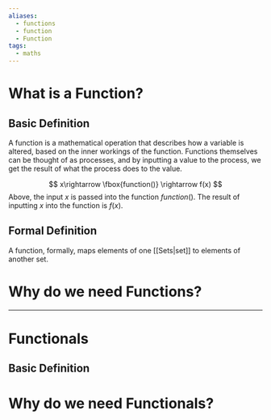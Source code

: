 ```yaml
---
aliases:
  - functions
  - function
  - Function
tags:
  - maths
---
```

# What is a Function?
## Basic Definition
A function is a mathematical operation that describes how a variable is altered, based on the inner workings of the function. Functions themselves can be thought of as processes, and by inputting a value to the process, we get the result of what the process does to the value. 

$$
x\rightarrow \fbox{function()} \rightarrow f(x)
$$
Above, the input $x$ is passed into the function $function()$. The result of inputting $x$ into the function is $f(x)$. 

## Formal Definition
A function, formally, maps elements of one [[Sets|set]] to elements of another set. 


# Why do we need Functions?


---
# Functionals

## Basic Definition

# Why do we need Functionals?
